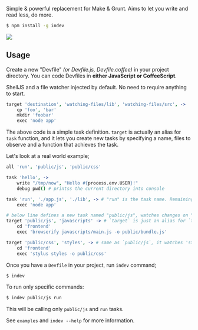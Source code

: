 Simple & powerful replacement for Make & Grunt. Aims to let you write and read less, do more.

```bash
$ npm install -g indev
```

![](https://dl.dropbox.com/s/imo9jsn9bj0p70a/indev.png?token_hash=AAHJaVO7QTSQxWWqLaNsBwaJfwU2pf8WlF7COJ9v5FNTaw)

## Usage

Create a new "Devfile" *(or Devfile.js, Devfile.coffee)* in your project directory.
You can code Devfiles in **either JavaScript or CoffeeScript**.

ShellJS and a file watcher injected by default. No need to require anything to start.

```coffee
target 'destination', 'watching-files/lib', 'watching-files/src', ->
    cp 'foo', 'bar'
    mkdir 'foobar'
    exec 'node app'
```

The above code is a simple task definition. `target` is actually an alias for `task` function, and it lets you
create new tasks by specifying a name, files to observe and a function that achieves the task.

Let's look at a real world example;

```coffee
all 'run', 'public/js', 'public/css'

task 'hello', ->
    write "/tmp/now", "Hello #{process.env.USER}!"
    debug pwd() # printss the current directory into console

task 'run', './app.js', './lib', -> # "run" is the task name. Remaining parameters are filenames to watch.
    exec 'node app'

# below line defines a new task named "public/js", watches changes on "./javascripts"
target 'public/js', 'javascripts' -> # `target` is just an alias for `task`.
    cd 'frontend'
    exec 'browserify javascripts/main.js -o public/bundle.js'

target 'public/css', 'styles', -> # same as `public/js`, it watches 'styles' directory and outputs to public/css.
    cd 'frontend'
    exec 'stylus styles -o public/css'
```

Once you have a `Devfile` in your project, run `indev` command;

```bash
$ indev
```

To run only specific commands:

```bash
$ indev public/js run
```

This will be calling only `public/js` and `run` tasks.

See `examples` and `indev --help` for more information.
